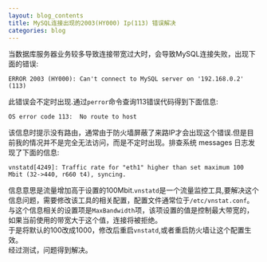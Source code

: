 ```yaml
---
layout: blog_contents
title: MySQL连接出现的2003(HY000) Ip(113) 错误解决
categories: blog
---
```


当数据库服务器业务较多导致连接带宽过大时，会导致MySQL连接失败，出现下面的错误:  

```
ERROR 2003 (HY000): Can't connect to MySQL server on '192.168.0.2' (113)
```
此错误会不定时出现.通过`perror`命令查询113错误代码得到下面信息:  

```
OS error code 113:  No route to host
```
该信息时提示没有路由，通常由于防火墙屏蔽了来路IP才会出现这个错误.但是目前我的情况并不是完全无法访问，而是不定时出现。排查系统 messages 日志发现了下面的信息:  

```
vnstatd[4249]: Traffic rate for "eth1" higher than set maximum 100 Mbit (32->440, r660 t4), syncing.
```
信息意思是流量增加高于设置的100Mbit.`vnstatd`是一个流量监控工具,要解决这个信息问题，需要修改该工具的相关配置，配置文件通常位于`/etc/vnstat.conf`。与这个信息相关的设置项是`MaxBandwidth`项，该项设置的值是控制最大带宽的，如果当前使用的带宽大于这个值，连接将被拒绝。  
于是将默认的100改成1000，修改后重启`vnstatd`,或者重启防火墙让这个配置生效。  
经过测试，问题得到解决。
